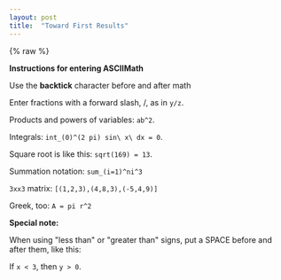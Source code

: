 ```yaml
---
layout: post
title:  "Toward First Results"
---
```


<!-- KaTeX -->
<link rel="stylesheet" href="/ducefd/ercblog/_site/public/katex.min.css">
<link rel="stylesheet" href="/ducefd/ercblog/_site/public/css/site.css">
<script src="/ducefd/ercblog/_site/public/katex.min.js"></script>
<script type="text/javascript" src="http://cdn.mathjax.org/mathjax/latest/MathJax.js?config=AM_HTMLorMML-full"></script>
<script src="/ducefd/ercblog/_site/public/ASCIIMathTeXImg.js"></script>

{% raw %}
<!-- The Normal Distribution -->
<div class="equation" data-expr="\displaystyle P(x)=\frac{1}{\sigma\sqrt{2\pi}}e^{-\frac{(x-\mu)^2}{2\sigma ^2}}">
</div>
<!--{% endraw }-->


<b>Instructions for entering ASCIIMath</b>
<div>

Use the <b>backtick</b> character before and after math 

Enter fractions with a forward slash, /, as in `y/z`.

Products and powers of variables: `ab^2`.

Integrals: `int_(0)^(2 pi) sin\ x\ dx = 0`.

Square root is like this: `sqrt(169) = 13`.

Summation notation: `sum_(i=1)^ni^3` 

`3xx3` matrix: `[(1,2,3),(4,8,3),(-5,4,9)]`

Greek, too: `A = pi r^2`

<b>Special note:</b>

When using "less than" or "greater than" signs, put a SPACE before and after them, like this: 

If `x < 3`, then `y > 0`.

</div>
			
<script type="text/javascript">

    // grab all elements in DOM with the class 'equation'
    var tex = document.getElementsByClassName("equation");

    // for each element, render the expression attribute
    Array.prototype.forEach.call(tex, function(el) {
        katex.render(el.getAttribute("data-expr"), el);
    });
</script>
